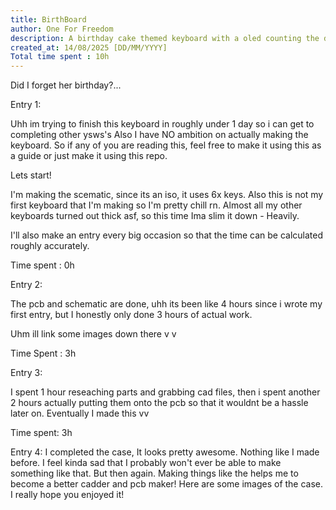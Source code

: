 ```yaml
---
title: BirthBoard
author: One For Freedom
description: A birthday cake themed keyboard with a oled counting the days down to your birthday.
created_at: 14/08/2025 [DD/MM/YYYY]
Total time spent : 10h
---
```


Did I forget her birthday?...

Entry 1:

Uhh im trying to finish this keyboard in roughly under 1 day so i can get to completing other ysws's Also I have NO ambition on actually making the keyboard. So if any of you are reading this, feel free to make it using this as a guide or just make it using this repo.

Lets start!

I'm making the scematic, since its an iso, it uses 6x keys. Also this is not my first keyboard that I'm making so I'm pretty chill rn. Almost all my other keyboards turned out thick asf, so this time Ima slim it down - Heavily.

I'll also make an entry every big occasion so that the time can be calculated roughly accurately. 

Time spent : 0h


Entry 2:

The pcb and schematic are done, uhh its been like 4 hours since i wrote my first entry, but I honestly only done 3 hours of actual work.
                                     
Uhm ill link some images down there v v

Time Spent : 3h

Entry 3: 

I spent 1 hour reseaching parts and grabbing cad files, then i spent another 2 hours actually putting them onto the pcb so that it wouldnt be a hassle later on. Eventually I made this vv


Time spent: 3h

Entry 4: I completed the case, It looks pretty awesome. Nothing like I made before. I feel kinda sad that I probably won't ever be able to make something like that. But then again. Making things like the helps me to become a better cadder and pcb maker!
Here are some images of the case. I really hope you enjoyed it!
